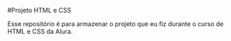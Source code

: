 #Projeto HTML e CSS

Esse repositório é para armazenar o projeto que eu fiz durante o curso de HTML e CSS da Alura.